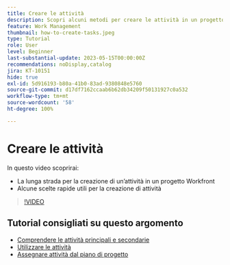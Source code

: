 ```yaml
---
title: Creare le attività
description: Scopri alcuni metodi per creare le attività in un progetto in Adobe Workfront.
feature: Work Management
thumbnail: how-to-create-tasks.jpeg
type: Tutorial
role: User
level: Beginner
last-substantial-update: 2023-05-15T00:00:00Z
recommendations: noDisplay,catalog
jira: KT-10151
hide: true
exl-id: 5d916193-b80a-41b0-83ad-9380848e5760
source-git-commit: d17df7162ccaab6b62db34209f50131927c0a532
workflow-type: tm+mt
source-wordcount: '58'
ht-degree: 100%

---
```


# Creare le attività

In questo video scoprirai:

* La lunga strada per la creazione di un’attività in un progetto Workfront
* Alcune scelte rapide utili per la creazione di attività

>[!VIDEO](https://video.tv.adobe.com/v/3419372/?quality=12&learn=on&enablevpops)

## Tutorial consigliati su questo argomento

* [Comprendere le attività principali e secondarie](/help/manage-work/tasks/understand-parent-child-tasks.md)
* [Utilizzare le attività](/help/manage-work/tasks/work-with-tasks.md)
* [Assegnare attività dal piano di progetto](/help/manage-work/tasks/assign-tasks-from-the-project-plan.md)
